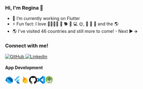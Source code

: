 ### Hi, I'm Regina 👋 
- 🔭 I’m currently working on Flutter
- ⚡ Fun fact: I love :family_man_woman_girl_girl: :elephant: :dog2: :panda_face: :computer: :sun_with_face:, :dumpling: :taco: :icecream: and the :earth_americas:
- 🌎 I've visited 46 countries and still more to come! - Next :arrow_forward: :airplane: <strong></strong>


### Connect with me! 

<a href="https://github.com/rragnarsd" target="_blank">
   <img alt="GitHub" src="https://img.shields.io/badge/github%20-%23121011.svg?&style=for-the-badge&logo=github&logoColor=white"/>
  </a>
<a href="https://www.linkedin.com/in/reginaragnarsd/" target="_blank">
  <img alt="Linkedin" src="https://img.shields.io/badge/LinkedIn-0077B5?style=for-the-badge&logo=linkedin&logoColor=white"/>
</a>

<h4>App Development</h4>
<img align="left" alt="DART" width="26px" src="https://raw.githubusercontent.com/github/explore/80688e429a7d4ef2fca1e82350fe8e3517d3494d/topics/dart/dart.png" />
<img align="left" alt="FLUTTER" width="26px" src="https://raw.githubusercontent.com/github/explore/80688e429a7d4ef2fca1e82350fe8e3517d3494d/topics/flutter/flutter.png" />
<img align="left" alt="FIREBASE" width="26px" src="https://raw.githubusercontent.com/github/explore/80688e429a7d4ef2fca1e82350fe8e3517d3494d/topics/firebase/firebase.png" />
<img align="left" alt="GITHUB" width="26px" src="https://raw.githubusercontent.com/github/explore/78df643247d429f6cc873026c0622819ad797942/topics/github/github.png" />
<img align="left" alt="VISUAL STUDIO CODE" width="26px" src="https://raw.githubusercontent.com/github/explore/80688e429a7d4ef2fca1e82350fe8e3517d3494d/topics/visual-studio-code/visual-studio-code.png" />
<img align="left" alt="ANDROID STUDIO" width="26px" src="https://github.com/rragnarsd/rragnarsd/blob/main/android.png" />
<br/>
